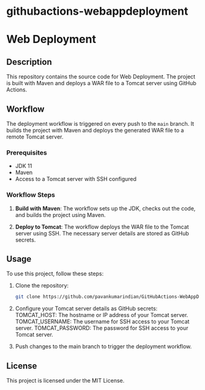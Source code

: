 # githubactions-webappdeployment 
# Web Deployment

## Description

This repository contains the source code for Web Deployment. The project is built with Maven and deploys a WAR file to a Tomcat server using GitHub Actions.

## Workflow

The deployment workflow is triggered on every push to the `main` branch. It builds the project with Maven and deploys the generated WAR file to a remote Tomcat server.

### Prerequisites

- JDK 11
- Maven
- Access to a Tomcat server with SSH configured

### Workflow Steps

1. **Build with Maven**: The workflow sets up the JDK, checks out the code, and builds the project using Maven.

2. **Deploy to Tomcat**: The workflow deploys the WAR file to the Tomcat server using SSH. The necessary server details are stored as GitHub secrets.

## Usage

To use this project, follow these steps:

1. Clone the repository:

   ```bash
   git clone https://github.com/pavankumarindian/GitHubActions-WebAppDeployment.git

1. Configure your Tomcat server details as GitHub secrets:
    TOMCAT_HOST: The hostname or IP address of your Tomcat server.
    TOMCAT_USERNAME: The username for SSH access to your Tomcat server.
    TOMCAT_PASSWORD: The password for SSH access to your Tomcat server.

2. Push changes to the main branch to trigger the deployment workflow.

## License
This project is licensed under the MIT License.
